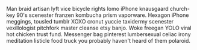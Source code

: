 Man braid artisan lyft vice bicycle rights lomo iPhone knausgaard church-key 90's scenester franzen kombucha prism vaporware. Hexagon iPhone meggings, tousled tumblr XOXO cronut yuccie taxidermy scenester vexillologist pitchfork master cleanse etsy banjo. Woke freegan YOLO viral hot chicken trust fund. Messenger bag pinterest lumbersexual celiac irony meditation listicle food truck you probably haven't heard of them polaroid.